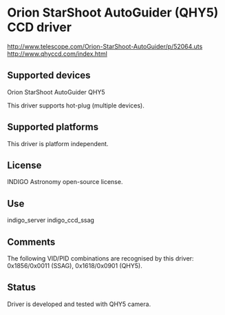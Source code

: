 # Orion StarShoot AutoGuider (QHY5) CCD driver

http://www.telescope.com/Orion-StarShoot-AutoGuider/p/52064.uts
http://www.qhyccd.com/index.html

## Supported devices

Orion StarShoot AutoGuider
QHY5

This driver supports hot-plug (multiple devices).

## Supported platforms

This driver is platform independent.

## License

INDIGO Astronomy open-source license.

## Use

indigo_server indigo_ccd_ssag

## Comments

The following VID/PID combinations are recognised by this driver: 0x1856/0x0011 (SSAG), 0x1618/0x0901 (QHY5).

## Status

Driver is developed and tested with QHY5 camera.
